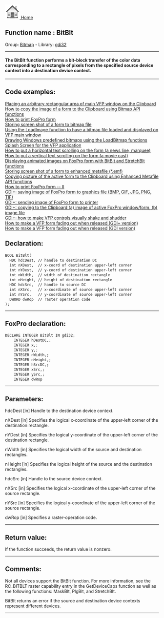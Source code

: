 [<img src="../../images/home.png"> Home ](https://github.com/VFPX/Win32API)  

## Function name : BitBlt
Group: [Bitmap](../../functions_group.md#Bitmap)  -  Library: [gdi32](../../Libraries.md#gdi32)  
***  


#### The BitBlt function performs a bit-block transfer of the color data corresponding to a rectangle of pixels from the specified source device context into a destination device context.
***  


## Code examples:
[Placing an arbitrary rectangular area of main VFP window on the Clipboard](../../samples/sample_081.md)  
[How to copy the image of a form to the Clipboard using Bitmap API functions](../../samples/sample_091.md)  
[How to print FoxPro form](../../samples/sample_158.md)  
[Storing screen shot of a form to bitmap file](../../samples/sample_187.md)  
[Using the LoadImage function to have a bitmap file loaded and displayed on VFP main window](../../samples/sample_210.md)  
[Drawing Windows predefined bitmaps using the LoadBitmap functions](../../samples/sample_253.md)  
[Splash Screen for the VFP application](../../samples/sample_294.md)  
[How to put a horizontal text scrolling on the form (a news line, marquee)](../../samples/sample_352.md)  
[How to put a vertical text scrolling on the form (a movie cast)](../../samples/sample_354.md)  
[Displaying animated images on FoxPro form with BitBlt and StretchBlt functions](../../samples/sample_355.md)  
[Storing screen shot of a form to enhanced metafile (*.emf)](../../samples/sample_402.md)  
[Copying picture of the active form to the Clipboard using Enhanced Metafile API functions](../../samples/sample_404.md)  
[How to print FoxPro form -- II](../../samples/sample_406.md)  
[GDI+: saving image of FoxPro form to graphics file (BMP, GIF, JPG, PNG, TIF)](../../samples/sample_454.md)  
[GDI+: sending image of FoxPro form to printer](../../samples/sample_455.md)  
[GDI+: copying to the Clipboard (a) image of active FoxPro window/form, (b) image file](../../samples/sample_457.md)  
[GDI+: how to make VFP controls visually shake and shudder](../../samples/sample_526.md)  
[How to make a VFP form fading out when released (GDI+ version)](../../samples/sample_527.md)  
[How to make a VFP form fading out when released (GDI version)](../../samples/sample_528.md)  

## Declaration:
```foxpro  
BOOL BitBlt(
  HDC hdcDest, // handle to destination DC
  int nXDest,  // x-coord of destination upper-left corner
  int nYDest,  // y-coord of destination upper-left corner
  int nWidth,  // width of destination rectangle
  int nHeight, // height of destination rectangle
  HDC hdcSrc,  // handle to source DC
  int nXSrc,   // x-coordinate of source upper-left corner
  int nYSrc,   // y-coordinate of source upper-left corner
  DWORD dwRop  // raster operation code
);  
```  
***  


## FoxPro declaration:
```foxpro  
DECLARE INTEGER BitBlt IN gdi32;
	INTEGER hDestDC,;
	INTEGER x,;
	INTEGER y,;
	INTEGER nWidth,;
	INTEGER nHeight,;
	INTEGER hSrcDC,;
	INTEGER xSrc,;
	INTEGER ySrc,;
	INTEGER dwRop  
```  
***  


## Parameters:
hdcDest 
[in] Handle to the destination device context. 

nXDest 
[in] Specifies the logical x-coordinate of the upper-left corner of the destination rectangle. 

nYDest 
[in] Specifies the logical y-coordinate of the upper-left corner of the destination rectangle. 

nWidth 
[in] Specifies the logical width of the source and destination rectangles. 

nHeight 
[in] Specifies the logical height of the source and the destination rectangles. 

hdcSrc 
[in] Handle to the source device context. 

nXSrc 
[in] Specifies the logical x-coordinate of the upper-left corner of the source rectangle. 

nYSrc 
[in] Specifies the logical y-coordinate of the upper-left corner of the source rectangle. 

dwRop 
[in] Specifies a raster-operation code.  
***  


## Return value:
If the function succeeds, the return value is nonzero.  
***  


## Comments:
Not all devices support the BitBlt function. For more information, see the RC_BITBLT raster capability entry in the GetDeviceCaps function as well as the following functions: MaskBlt, PlgBlt, and StretchBlt.   
  
BitBlt returns an error if the source and destination device contexts represent different devices.  
  
***  

